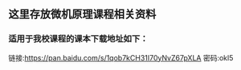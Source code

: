 ## 这里存放微机原理课程相关资料

### 适用于我校课程的课本下载地址如下：

链接:https://pan.baidu.com/s/1qob7kCH31I70yNvZ67pXLA  密码:okl5
